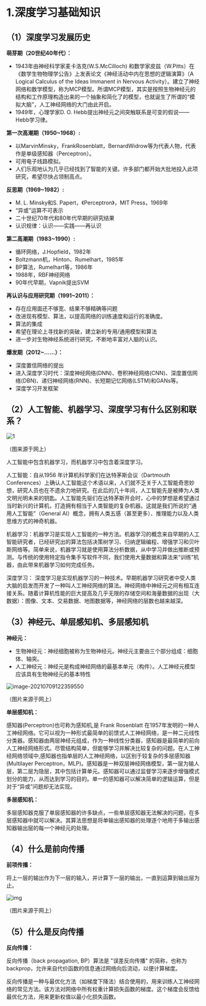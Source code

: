 # 1.深度学习基础知识

## （1）深度学习发展历史

**萌芽期（20世纪40年代）：**

- 1943年由神经科学家麦卡洛克(W.S.McCilloch) 和数学家皮兹（W.Pitts）在《数学生物物理学公告》上发表论文《神经活动中内在思想的逻辑演算》（A Logical Calculus of the Ideas Immanent in Nervous Activity）。建立了神经网络和数学模型，称为MCP模型。所谓MCP模型，其实是按照生物神经元的结构和工作原理构造出来的一个抽象和简化了的模型，也就诞生了所谓的“模拟大脑”，人工神经网络的大门由此开启。
- 1949年，心理学家D. O. Hebb提出神经元之间突触联系是可变的假说——Hebb学习律。

**第一次高潮期（1950~1968）:**

+ 以MarvinMinsky，FrankRosenblatt，BernardWidrow等为代表人物，代表作是单级感知器（Perceptron）。
+ 可用电子线路模拟。
+ 人们乐观地认为几乎已经找到了智能的关键。许多部门都开始大批地投入此项研究，希望尽快占领制高点。

**反思期（1969~1982）:**

+ M. L. Minsky和S. Papert，《Perceptron》，MIT Press，1969年
+ “异或”运算不可表示
+ 二十世纪70年代和80年代早期的研究结果
+ 认识规律：认识——实践——再认识

**第二高潮期（1983~1990）:**

+ 循环网络，J.Hopfield，1982年
+ Boltzmann机，Hinton、Rumelhart，1985年
+ BP算法，Rumelhart等，1986年
+ 1988年，RBF神经网络
+ 90年代早期，Vapnik提出SVM

**再认识与应用研究期（1991~2011）：**

+ 存在应用面还不够宽、结果不够精确等问题
+ 改进现有模型、算法，以提高网络的训练速度和运行的准确度。
+ 算法的集成
+ 希望在理论上寻找新的突破，建立新的专用/通用模型和算法
+ 进一步对生物神经系统进行研究，不断地丰富对人脑的认识。

**爆发期（2012~......）：**

+ 深度置信网络的提出
+ 进入深度学习时代：深度神经网络(DNN)、卷积神经网络(CNN)、深度置信网络(DBN)、递归神经网络(RNN)、长短期记忆网络(LSTM)和GANs等。
+ 深度学习开发框架

## （2）人工智能、机器学习、深度学习有什么区别和联系？

![1](https://github.com/827184100/awesome-DeepLearning/blob/work2/examples/1.png)

（图来源于网上）

人工智能中包含机器学习，而机器学习中包含着深度学习。

人工智能：自从1956 年计算机科学家们在达特茅斯会议（Dartmouth Conferences）上确认人工智能这个术语以来，人们就不乏关于人工智能奇思妙想，研究人员也在不遗余力地研究。在此后的几十年间，人工智能先是被捧为人类文明光明未来的钥匙。人工智能先驱们在达特茅斯开会时，心中的梦想是希望通过当时新兴的计算机，打造拥有相当于人类智能的复杂机器。这就是我们所说的“通用人工智能”（General AI）概念，拥有人类五感（甚至更多）、推理能力以及人类思维方式的神奇机器。

机器学习：机器学习是实现人工智能的一种方法。机器学习的概念来自早期的人工智能研究者，已经研究出的算法包括决策树学习、归纳逻辑编程、增强学习和贝叶斯网络等。简单来说，机器学习就是使用算法分析数据，从中学习并做出推断或预测。与传统的使用特定指令集手写软件不同，我们使用大量数据和算法来“训练”机器，由此带来机器学习如何完成任务。

深度学习： 深度学习是实现机器学习的一种技术。早期机器学习研究者中受人类大脑的启发而开发了一种叫人工神经网络的算法。神经网络中神经元之间有相互连接关系。随着计算机性能的巨大提高及几乎无限的存储空间和海量数据的出现（大数据）：图像、文本、交易数据、地图数据等，神经网络的层数也越来越深。

## （3）神经元、单层感知机、多层感知机

**神经元：**

+ 生物神经元：神经细胞被称为生物神经元。神经元主要由三个部分组成：细胞体、轴突。
+ 人工神经元：神经元是构成神经网络的最基本单元（构件）。人工神经元模型应该具有生物神经元的基本特性

![image-20210709122359550](https://github.com/827184100/awesome-DeepLearning/blob/work2/examples/2)

（图片来源于网上）

**单层感知机：**

感知器(Perceptron)也可称为感知机,是 Frank Rosenblatt 在1957年发明的一种人工神经网络。它可以视为一种形式最简单的前馈式人工神经网络，是一种二元线性分类器。感知器由两层神经元组成，作为一种线性分类器，感知器是最简单的前向人工神经网络形式。尽管结构简单，但能够学习并解决比较复杂的问题。在人工神经网络领域中,感知器也指单层的人工神经网络，以区别于较复杂的多层感知器(Multilayer Perceptron，MLP)。感知器是一种双层神经网络模型，第一层为输人层，第二层为隐层，其中包括计算单元。感知器可以通过监督学习来逐步增强模式划分的能力，从而达到学习的目的。单一的感知器可以解决简单的逻辑运算，但是对于“异或”问题却无法实现。

**多层感知机：**

多层感知器克服了单层感知器的许多缺点，一些单层感知器无法解决的问题，在多层感知器中就可以解决。其算法思想是将单输出感知器的处理逐个地用于多输出感知器输出层的每一个神经元的处理。

## （4）什么是前向传播

**前项传播：**

将上一层的输出作为下一层的输入，并计算下一层的输出，一直到运算到输出层为止。

![img](https://github.com/827184100/awesome-DeepLearning/blob/work2/examples/3.png)

（图片来源于网上）

## （5）什么是反向传播

**反向传播：**

反向传播（back propagation, BP）算法是 "误差反向传播" 的简称，也称为backprop，允许来自代价函数的信息通过网络向后流动，以便计算梯度。

反向传播是一种与最优化方法（如梯度下降法）结合使用的，用来训练人工神经网络的常见方法。该方法对网络中所有权重计算损失函数的梯度。这个梯度会反馈给最优化方法，用来更新权值以最小化损失函数。

